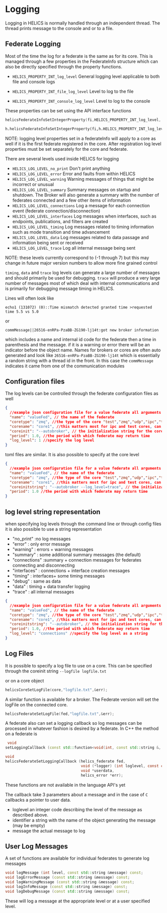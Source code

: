 # Logging

Logging in HELICS is normally handled through an independent thread. The thread prints message to the console and or to a file.

## Federate Logging

Most of the time the log for a federate is the same as for its core. This is managed through a few properties in the FederateInfo structure which can also be directly specified through the property functions.

- `HELICS_PROPERTY_INT_log_level` General logging level applicable to both file and console logs

- `HELICS_PROPERTY_INT_file_log_level` Level to log to the file

- `HELICS_PROPERTY_INT_console_log_level` Level to log to the console

These properties can be set using the API interface functions

```c
helicsFederateInfoSetIntegerProperty(fi,HELICS_PROPERTY_INT_log_level, HELICS_LOG_LEVEL_data,&err);
```

```python
h.helicsFederateInfoSetIntegerProperty(fi,h.HELICS_PROPERTY_INT_log_level, h.HELICS_LOG_LEVEL_data)
```

NOTE: logging level properties set in a federateInfo will apply to a core as well if it is the first federate registered in the core. After registration log level properties must be set separately for the core and federate.

There are several levels used inside HELICS for logging

- `HELICS_LOG_LEVEL_no_print` Don't print anything
- `HELICS_LOG_LEVEL_error` Error and faults from within HELICS
- `HELICS_LOG_LEVEL_warning` Warning messages of things that might be incorrect or unusual
- `HELICS_LOG_LEVEL_summary` Summary messages on startup and shutdown. The Broker will also generate a summary with the number of federates connected and a few other items of information
- `HELICS_LOG_LEVEL_connections` Log a message for each connection event (federate connection/disconnection)
- `HELICS_LOG_LEVEL_interfaces` Log messages when interfaces, such as endpoints, publications, and filters are created
- `HELICS_LOG_LEVEL_timing` Log messages related to timing information such as mode transition and time advancement
- `HELICS_LOG_LEVEL_data` Log messages related to data passage and information being sent or received
- `HELICS_LOG_LEVEL_trace` Log all internal message being sent

NOTE: these levels currently correspond to (-1 through 7) but this may change in future major version numbers to allow more fine grained control

`timing`, `data` and `trace` log levels can generate a large number of messages and should primarily be used for debugging. `trace` will produce a very large number of messages most of which deal with internal communications and is primarily for debugging message timing in HELICS.

Lines will often look like

```text
echo1 (131072) (0)::Time mismatch detected granted time >requested time 5.5 vs 5.0
```

or

```text
commMessage||26516-enRPa-PzaBB-ZG190-lj14t:got new broker information
```

which includes a name and internal id code for the federate then a time in parenthesis and the message. if it is a warning or error there will be an indicator before the object name. Names for brokers or cores are often auto generated and look like `26516-enRPa-PzaBB-ZG190-lj14t` which is essentially a random string with a thread id in the front. In this case the `commMessage` indicates it came from one of the communication modules

## Configuration files

The log levels can be controlled through the federate configuration files as well

```json
{
  //example json configuration file for a value federate all arguments are optional
  "name": "valueFed", // the name of the federate
  "coretype": "zmq", //the type of the core "test","zmq","udp","ipc","tcp","mpi"
  "corename": "core1", //this matters most for ipc and test cores, can be empty
  "coreinit": "--autobroker", // the initialization string for the core in the form of a command line arguments
  "period": 1.0, //the period with which federate may return time
  "log_level": 1 //specify the log level
}
```

toml files are similar. It is also possible to specify at the core level

```json
{
  //example json configuration file for a value federate all arguments are optional
  "name": "valueFed", // the name of the federate
  "coretype": "zmq", //the type of the core "test","zmq","udp","ipc","tcp","mpi"
  "corename": "core1", //this matters most for ipc and test cores, can be empty
  "coreinitstring": "--autobroker --log_level=trace", // the initialization string for the core in the form of a command line arguments
  "period": 1.0 //the period with which federate may return time
}
```

## log level string representation

when specifying log levels through the command line or through config files it is also possible to use a string representation

- "no_print" :no log messages
- "error" : only error message
- "warning" : errors + warning messages
- "summary" : some additional summary messages (the default)
- "connections" :summary + connection messages for federates connecting and disconnecting
- "interfaces" : connections + interface creation messages
- "timing" : interfaces+ some timing messages
- "debug" : same as data
- "data" : timing + data transfer logging
- "trace" : all internal messages

```json
{
  //example json configuration file for a value federate all arguments are optional
  "name": "valueFed", // the name of the federate
  "coretype": "zmq", //the type of the core "test","zmq","udp","ipc","tcp","mpi"
  "corename": "core1", //this matters most for ipc and test cores, can be empty
  "coreinitstring": "--autobroker", // the initialization string for the core in the form of a command line arguments
  "period": 1.0, //the period with which federate may return time
  "log_level": "connections" //specify the log level as a string
}
```

## Log Files

It is possible to specify a log file to use on a core.
This can be specified through the coreinit string `--logfile logfile.txt`

or on a core object

```c
helicsCoreSetLogFile(core,"logfile.txt",&err);
```

A similar function is available for a broker. The Federate version will set the logFile on the connected core.

```c
helicsFederateSetLogFile(fed,"logfile.txt",&err);
```

A federate also can set a logging callback so log messages can be processed in whatever fashion is desired by a federate. In C++ the method on a federate is

```cpp
 void
setLoggingCallback (const std::function<void(int, const std::string &, const std::string &)> &logFunction);
```

```c
void
helicsFederateSetLoggingCallback (helics_federate fed,
                                  void (*logger) (int loglevel, const char *identifier, const char *message, void *userData),
                                  void *userdata,
                                  helics_error *err);
```

These functions are not available in the language API's yet

The callback take 3 parameters about a message and in the case of `C` callbacks a pointer to user data.

- loglevel an integer code describing the level of the message as described above.
- identifier a string with the name of the object generating the message (may be empty)
- message the actual message to log

## User Log Messages

A set of functions are available for individual federates to generate log messages

```cpp
void logMessage (int level, const std::string &message) const;
void logErrorMessage (const std::string &message) const;
void logWarningMessage (const std::string &message) const;
void logInfoMessage (const std::string &message) const;
void logDebugMessage (const std::string &message) const;
```

These will log a message at the appropriate level or at a user specified level.
